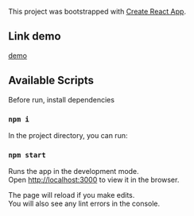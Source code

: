 This project was bootstrapped with [Create React App](https://github.com/facebook/create-react-app).
## Link demo
[demo](http://map.jobsboris.tmweb.ru/)

## Available Scripts
Before run, install dependencies
### `npm i`

In the project directory, you can run:

### `npm start`

Runs the app in the development mode.<br>
Open [http://localhost:3000](http://localhost:3000) to view it in the browser.

The page will reload if you make edits.<br>
You will also see any lint errors in the console.
